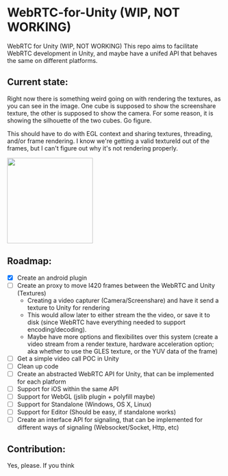# WebRTC-for-Unity (WIP, NOT WORKING)
WebRTC for Unity (WIP, NOT WORKING)
This repo aims to facilitate WebRTC development in Unity, and maybe have a unifed API that behaves the same on different platforms.

## Current state:
Right now there is something weird going on with rendering the textures, as you can see in the image.
One cube is supposed to show the screenshare texture, the other is supposed to show the camera.
For some reason, it is showing the silhouette of the two cubes. Go figure.

This should have to do with EGL context and sharing textures, threading, and/or frame rendering.
I know we're getting a valid textureId out of the frames, but I can't figure out why it's not rendering properly.

<img src="https://dl2.pushbulletusercontent.com/GhJCzRvohgtAZiYhbetqBdUjTMhsP77N/Screenshot_20170803-094159.png" width="200" />

## Roadmap:
- [x] Create an android plugin 
- [ ] Create an proxy to move I420 frames between the WebRTC and Unity (Textures)
    -   Creating a video capturer (Camera/Screenshare) and have it send a texture to Unity for rendering
    -   This would allow later to either stream the the video, or save it to disk (since WebRTC have everything needed to support encoding/decoding).
    -   Maybe have more options and flexibilites over this system (create a video stream from a render texture, hardware acceleration option; aka whether to use the GLES texture, or the YUV data of the frame)
- [ ] Get a simple video call POC in Unity
- [ ] Clean up code
- [ ] Create an abstracted WebRTC API for Unity, that can be implemented for each platform
- [ ] Support for iOS within the same API
- [ ] Support for WebGL (jslib plugin + polyfill maybe)
- [ ] Support for Standalone (Windows, OS X, Linux)
- [ ] Support for Editor (Should be easy, if standalone works)
- [ ] Create an interface API for signaling, that can be implemented for different ways of signaling (Websocket/Socket, Http, etc)

## Contribution:
Yes, please. If you think
